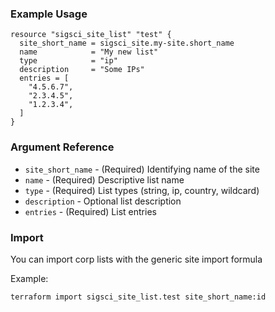 ### Example Usage

```hcl-terraform
resource "sigsci_site_list" "test" {
  site_short_name = sigsci_site.my-site.short_name
  name            = "My new list"
  type            = "ip"
  description     = "Some IPs"
  entries = [
    "4.5.6.7",
    "2.3.4.5",
    "1.2.3.4",
  ]
}
```

### Argument Reference
- `site_short_name` - (Required) Identifying name of the site
- `name` - (Required) Descriptive list name
- `type` - (Required) List types (string, ip, country, wildcard)
- `description` - Optional list description
- `entries` - (Required) List entries

### Import
You can import corp lists with the generic site import formula

Example:
```shell script
terraform import sigsci_site_list.test site_short_name:id
```
